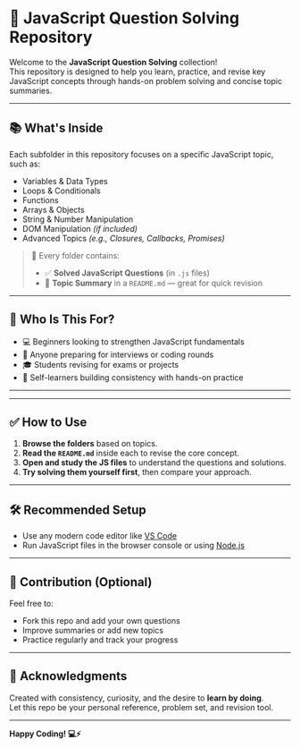 # 📁 JavaScript Question Solving Repository

Welcome to the **JavaScript Question Solving** collection!  
This repository is designed to help you learn, practice, and revise key JavaScript concepts through hands-on problem solving and concise topic summaries.

---

## 📚 What's Inside

Each subfolder in this repository focuses on a specific JavaScript topic, such as:

- Variables & Data Types
- Loops & Conditionals
- Functions
- Arrays & Objects
- String & Number Manipulation
- DOM Manipulation *(if included)*
- Advanced Topics *(e.g., Closures, Callbacks, Promises)*

> 🔹 Every folder contains:
> - ✅ **Solved JavaScript Questions** (in `.js` files)  
> - 📝 **Topic Summary** in a `README.md` — great for quick revision

---

## 🎯 Who Is This For?

- 💻 Beginners looking to strengthen JavaScript fundamentals
- 🧠 Anyone preparing for interviews or coding rounds
- 🎓 Students revising for exams or projects
- 🚀 Self-learners building consistency with hands-on practice

---


---

## ✅ How to Use

1. **Browse the folders** based on topics.
2. **Read the `README.md`** inside each to revise the core concept.
3. **Open and study the JS files** to understand the questions and solutions.
4. **Try solving them yourself first**, then compare your approach.

---

## 🛠️ Recommended Setup

- Use any modern code editor like [VS Code](https://code.visualstudio.com/)
- Run JavaScript files in the browser console or using [Node.js](https://nodejs.org/)

---

## 🌱 Contribution (Optional)

Feel free to:
- Fork this repo and add your own questions
- Improve summaries or add new topics
- Practice regularly and track your progress

---

## 🙌 Acknowledgments

Created with consistency, curiosity, and the desire to **learn by doing**.  
Let this repo be your personal reference, problem set, and revision tool.

---

**Happy Coding! 💻⚡**


